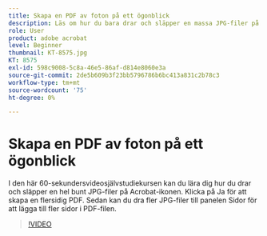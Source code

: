 ```yaml
---
title: Skapa en PDF av foton på ett ögonblick
description: Läs om hur du bara drar och släpper en massa JPG-filer på Acrobat-ikonen för att skapa en PDF-fil
role: User
product: adobe acrobat
level: Beginner
thumbnail: KT-8575.jpg
KT: 8575
exl-id: 598c9008-5c8a-46e5-86af-d814e8060e3a
source-git-commit: 2de5b609b3f23bb5796786b6bc413a831c2b78c3
workflow-type: tm+mt
source-wordcount: '75'
ht-degree: 0%

---
```


# Skapa en PDF av foton på ett ögonblick

I den här 60-sekundersvideosjälvstudiekursen kan du lära dig hur du drar och släpper en hel bunt JPG-filer på Acrobat-ikonen. Klicka på Ja för att skapa en flersidig PDF. Sedan kan du dra fler JPG-filer till panelen Sidor för att lägga till fler sidor i PDF-filen.

>[!VIDEO](https://video.tv.adobe.com/v/336365?hidetitle=true)
